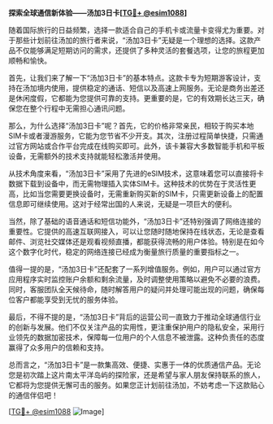 **探索全球通信新体验——汤加3日卡[[TG💪+ @esim1088](https://t.me/s/esim1088)]**

随着国际旅行的日益频繁，选择一款适合自己的手机卡或流量卡变得尤为重要。对于那些计划前往汤加的旅行者来说，“汤加3日卡”无疑是一个理想的选择。这款产品不仅能够满足短期访问的需求，还提供了多种灵活的套餐选项，让您的旅程更加顺畅和愉快。

首先，让我们来了解一下“汤加3日卡”的基本特点。这款卡专为短期游客设计，支持在汤加境内使用，提供稳定的通话、短信以及高速上网服务。无论是商务出差还是休闲度假，它都能为您提供可靠的支持。更重要的是，它的有效期长达三天，确保您在整个行程中无需担心通讯问题。

那么，为什么选择“汤加3日卡”呢？首先，它的价格非常亲民，相较于购买本地SIM卡或者漫游服务，它能为您节省不少开支。其次，注册过程简单快捷，只需通过官方网站或合作平台完成在线购买即可。此外，该卡兼容大多数智能手机和平板设备，无需额外的技术支持就能轻松激活并使用。

从技术角度来看，“汤加3日卡”采用了先进的eSIM技术，这意味着您可以直接将卡数据下载到设备中，而无需物理插入实体SIM卡。这种技术的优势在于灵活性更高，比如当您需要更换设备时，无需重新购买新的SIM卡，只需更新设备上的配置信息即可继续使用。这对于经常出国的人来说，无疑是一项巨大的便利。

当然，除了基础的语音通话和短信功能外，“汤加3日卡”还特别强调了网络连接的重要性。它提供的高速互联网接入，可以让您随时随地保持在线状态，无论是查看邮件、浏览社交媒体还是观看视频直播，都能获得流畅的用户体验。特别是在如今这个数字化时代，稳定的网络连接已经成为衡量旅行质量的重要指标之一。

值得一提的是，“汤加3日卡”还配套了一系列增值服务。例如，用户可以通过官方应用程序实时监控账户余额和剩余流量，及时调整使用策略以避免不必要的浪费。同时，客服团队全天候待命，随时解答用户的疑问并处理可能出现的问题，确保每位客户都能享受到无忧的服务体验。

最后，不得不提的是，“汤加3日卡”背后的运营公司一直致力于推动全球通信行业的创新与发展。他们不仅关注产品的实用性，更注重保护用户的隐私安全，采用行业领先的数据加密技术，保障每一位用户的个人信息不被泄露。这种负责任的态度赢得了众多用户的信赖和支持。

总而言之，“汤加3日卡”是一款集高效、便捷、实惠于一体的优质通信产品。无论您是初次踏上这片南太平洋岛屿的探险家，还是希望与家人朋友保持联系的旅人，它都将为您提供无懈可击的服务。如果您正计划前往汤加，不妨考虑一下这款贴心的通信伴侣吧！

[[TG💪+ @esim1088](https://t.me/s/esim1088) ![Image](https://i.postimg.cc/4NQfJmqS/Snipaste-2025-05-13-00-14-12.png)]